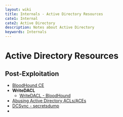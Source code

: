 ```yaml
---
layout: wiki
title: Internals - Active Directory Resources
cate1: Internal
cate2: Active Directory
description: Notes about Active Directory
keywords: Internals
---
```


# Active Directory Resources

## Post-Exploitation
 - [BloodHound CE](https://github.com/SpecterOps/BloodHound)
 - **WriteDACL**
   - [WriteDACL - BloodHound](https://support.bloodhoundenterprise.io/hc/en-us/articles/17312765477787-WriteDacl)
 - [Abusing Active Directory ACLs/ACEs](https://book.hacktricks.xyz/windows-hardening/active-directory-methodology/acl-persistence-abuse)
 - [DCSync - secretsdump](https://book.hacktricks.xyz/windows-hardening/active-directory-methodology/dcsync)
 - 

